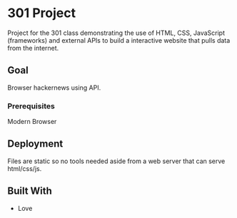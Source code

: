 # 301 Project

Project for the 301 class demonstrating the use of HTML, CSS, JavaScript (frameworks) and external APIs to build a interactive website that pulls data from the internet.

## Goal

Browser hackernews using API.

### Prerequisites

Modern Browser

## Deployment

Files are static so no tools needed aside from a web server that can serve html/css/js.

## Built With

* Love